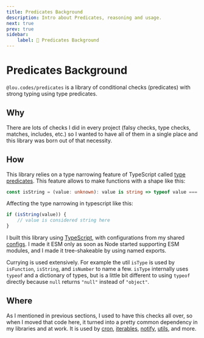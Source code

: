 ```yaml
---
title: Predicates Background
description: Intro about Predicates, reasoning and usage.
next: true
prev: true
sidebar:
    label: 🧐 Predicates Background
---
```


# Predicates Background

`@lou.codes/predicates` is a library of conditional checks (predicates) with
strong typing using type predicates.

## Why

There are lots of checks I did in every project (falsy checks, type checks,
matches, includes, etc.) so I wanted to have all of them in a single place and
this library was born out of that necessity.

## How

This library relies on a type narrowing feature of TypeScript called [type
predicates][type-predicates]. This feature allows to make functions with a shape
like this:

```typescript
const isString = (value: unknown): value is string => typeof value === "string";
```

Affecting the type narrowing in typescript like this:

```typescript
if (isString(value)) {
	// value is considered string here
}
```

I built this library using [TypeScript][typescript], with configurations from my
shared [configs][configs]. I made it ESM only as soon as Node started supporting
ESM modules, and I made it tree-shakeable by using named exports.

Currying is used extensively. For example the util `isType` is used by
`isFunction`, `isString`, and `isNumber` to name a few. `isType` internally uses
`typeof` and a dictionary of types, but is a little bit different to using
`typeof` directly because `null` returns `"null"` instead of `"object"`.

## Where

As I mentioned in previous sections, I used to have this checks all over, so
when I moved that code here, it turned into a pretty common dependency in my
libraries and at work. It is used by [cron][cron], [iterables][iterables],
[notify][notify], [utils][utils], and more.

<!-- Reference -->

[configs]: ../lou_codes_configs/
[typescript]: https://npm.im/typescript
[type-predicates]:
	https://www.typescriptlang.org/docs/handbook/2/narrowing.html#using-type-predicates
[cron]: ../lou_codes_cron/
[iterables]: ../lou_codes_iterables/
[notify]: ../lou_codes_notify/
[utils]: ../lou_codes_utils/
